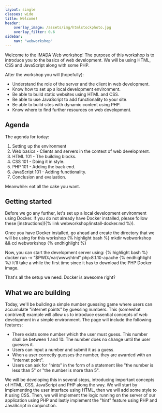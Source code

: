 ```yaml
---
layout: single
classes: wide
title: Welcome!
header:
    overlay_image: /assets/img/htmlstockphoto.jpg
    overlay_filter: 0.6
sidebar:
    nav: "webworkshop"
---
```

Welcome to the IMADA Web workshop!
The purpose of this workshop is to introduce you to the basics of web development.
We will be using HTML, CSS and JavaScript along with some PHP.

After the workshop you will (hopefully):

- Understand the role of the server and the client in web development.
- Know how to set up a local development environment.
- Be able to build static websites using HTML and CSS.
- Be able to use JavaScript to add functionality to your site.
- Be able to build sites with dynamic content using PHP.
- Know where to find further resources on web development.

## Agenda 
The agenda for today:

1. Setting up the environment
2. Web basics - Clients and servers in the context of web development.
3. HTML 101 - The building blocks.
4. CSS 101 - Doing it in style.
6. PHP 101 - Adding the back end.
5. JavaScript 101 - Adding functionality.
7. Conclusion and evaluation.

Meanwhile: eat all the cake you want.

## Getting started
Before we go any further, let's set up a local development environment using Docker.
If you do not already have Docker installed, please follow these [instructions]({% link webworkshop/install-docker.md %}).

Once you have Docker installed, go ahead and create the directory that we will be using for this workshop
{% highlight bash %}
mkdir webworkshop && cd webworkshop
{% endhighlight %}

Now, you can start the development server using:
{% highlight bash %}
docker run -v "$PWD:/var/www/html" php:8.1.10-apache
{% endhighlight %}
It'll take a while the first time since it has to download the PHP Docker image.

That's all the setup we need. Docker is awesome right?

## What we are building
Today, we'll be building a simple number guessing game where users can accumulate "internet points" by guessing numbers.
This (somewhat contrived) example will allow us to introduce essential concepts of web development in a simple environment.
The page will include the following features:

- There exists some number which the user must guess. This number shall be between 1 and 10.
The number does no change until the user guesses it.
- Users can input a number and submit it as a guess.
- When a user correctly guesses the number, they are awarded with an "internet point".
- Users can ask for "hints" in the form of a statement like "the number is less than 5" or "the number is more than 5".

We will be developing this in several steps, introducing important concepts of HTML, CSS, JavaScript and PHP along the way.
We will start by implementing the user interface using HTML, then we will add some style to it using CSS.
Then, we will implement the logic running on the server of our application using PHP and lastly implement the "hint" feature using PHP and JavaScript in conjunction.
